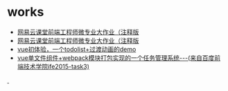 # works

<ul>
<li><a href="https://reson-a.github.io/works/NetEaseFinalTask/index.html">网易云课堂前端工程师微专业大作业（注释版</li>
<li><a href="https://reson-a.github.io/works/NetEaseFinalTask/index.html">网易云课堂前端工程师微专业大作业（注释版</li>
<li><a href=" https://reson-a.github.io/works/vue-project/project/todolist/index.html">vue初体验，一个todolist+过渡动画的demo </li>
<li><a href="https://reson-a.github.io/works/BaiduWebTask/task3/index.html">vue单文件组件+webpack模块打包实现的一个任务管理系统---(来自百度前端技术学院ife2015-task3)</li>
</ul>
 



 


  









